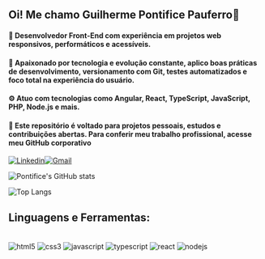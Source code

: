 ## Oi! Me chamo Guilherme Pontifice Pauferro🤝

#### 🎯 Desenvolvedor Front-End com experiência em projetos web responsivos, performáticos e acessíveis.

#### 🚀 Apaixonado por tecnologia e evolução constante, aplico boas práticas de desenvolvimento, versionamento com Git, testes automatizados e foco total na experiência do usuário.

#### ⚙️ Atuo com tecnologias como Angular, React, TypeScript, JavaScript, PHP, Node.js e mais.
#### 📁 Este repositório é voltado para projetos pessoais, estudos e contribuições abertas. Para conferir meu trabalho profissional, acesse meu GitHub corporativo

[![Linkedin](https://img.shields.io/badge/LinkedIn-0077B5?style=for-the-badge&logo=linkedin&logoColor=white)](https://www.linkedin.com/in/guilhermepontifice/)[![Gmail](https://img.shields.io/badge/Gmail-D14836?style=for-the-badge&logo=gmail&logoColor=white)](guilhermepontifice.gp@gmail.com)

![Pontifice's GitHub stats](https://github-readme-stats.vercel.app/api?username=guipontifice&show_icons=true&theme=onedark)

![Top Langs](https://github-readme-stats.vercel.app/api/top-langs/?username=anuraghazra&hide_progress=false)

## Linguagens e Ferramentas:

<div style="display: inline_block"><br />
<img align="center" alt="html5" src="https://img.shields.io/badge/HTML5-E34F26?style=for-the-badge&logo=html5&logoColor=white">
<img align="center" alt="css3" src="https://img.shields.io/badge/CSS3-1572B6?style=for-the-badge&logo=css3&logoColor=white">
<img align="center" alt="javascript" src="https://img.shields.io/badge/JavaScript-F7DF1E?style=for-the-badge&logo=javascript&logoColor=black">
<img align="center" alt="typescript" src="https://img.shields.io/badge/TypeScript-007ACC?style=for-the-badge&logo=typescript&logoColor=white">
<img align="center" alt="react" src="https://img.shields.io/badge/React-20232A?style=for-the-badge&logo=react&logoColor=61DAFB">
<img align="center" alt="nodejs" src="https://img.shields.io/badge/Node.js-43853D?style=for-the-badge&logo=node.js&logoColor=white">
</div>
